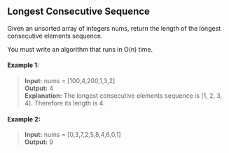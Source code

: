 ## Longest Consecutive Sequence

Given an unsorted array of integers nums, return the length of the longest consecutive elements sequence.

You must write an algorithm that runs in O(n) time.

#### Example 1:
> **Input:** nums = [100,4,200,1,3,2]<br>
> **Output:** 4<br>
> **Explanation:** The longest consecutive elements sequence is [1, 2, 3, 4]. Therefore its length is 4.

#### Example 2:
> **Input:** nums = [0,3,7,2,5,8,4,6,0,1]<br>
> **Output:** 9
